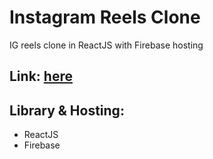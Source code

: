 # Instagram Reels Clone
IG reels clone in ReactJS with Firebase hosting

## Link: [here](https://ig-reels-clone-op.web.app)

## Library & Hosting:
- ReactJS
- Firebase